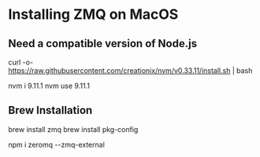 # Installing ZMQ on MacOS

Need a compatible version of Node.js
------------------------------------
curl -o- https://raw.githubusercontent.com/creationix/nvm/v0.33.11/install.sh | bash

nvm i 9.11.1
nvm use 9.11.1

Brew Installation
-----------------
brew install zmq
brew install pkg-config

npm i zeromq --zmq-external